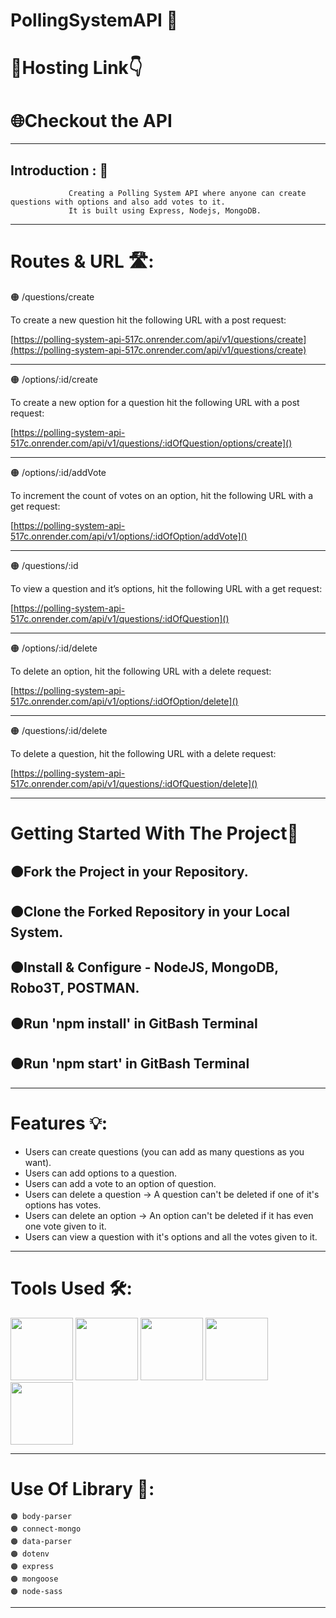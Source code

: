 #  PollingSystemAPI 🦁
# 🔗Hosting Link👇
# 🌐Checkout the API []()
---
## Introduction : 🫵
                 Creating a Polling System API where anyone can create questions with options and also add votes to it. 
                 It is built using Express, Nodejs, MongoDB.

  ---      
 # Routes & URL 🛣️:
 
🟠 /questions/create

   To create a new question hit the following URL with a post request:
         
   [https://polling-system-api-517c.onrender.com/api/v1/questions/create](https://polling-system-api-517c.onrender.com/api/v1/questions/create)
   
   ---
🟠 /options/:id/create

   To create a new option for a question hit the following URL with a post request:
   
   [https://polling-system-api-517c.onrender.com/api/v1/questions/:idOfQuestion/options/create]()
   
   ---
🟠 /options/:id/addVote
    
   To increment the count of votes on an option, hit the following URL with a get request:
   
   [https://polling-system-api-517c.onrender.com/api/v1/options/:idOfOption/addVote]()
   
   ---
🟠 /questions/:id
    
   To view a question and it’s options, hit the following URL with a get request:
         
   [https://polling-system-api-517c.onrender.com/api/v1/questions/:idOfQuestion]()
   
   ---
🟠 /options/:id/delete

   To delete an option, hit the following URL with a delete request:
   
   [https://polling-system-api-517c.onrender.com/api/v1/options/:idOfOption/delete]()
   
   ---
🟠 /questions/:id/delete

   To delete a question, hit the following URL with a delete request:
   
   [https://polling-system-api-517c.onrender.com/api/v1/questions/:idOfQuestion/delete]()
 
---
# Getting Started With The Project🏃

  🟠Fork the Project in your Repository.
  ---
  🟠Clone the Forked Repository in your Local System.
  ---
  🟠Install & Configure - NodeJS, MongoDB, Robo3T, POSTMAN.
  ---
  🟠Run 'npm install' in GitBash Terminal
  --- 
  🟠Run 'npm start' in GitBash Terminal
  ---
  ---
  # Features 💡:
- Users can create questions (you can add as many questions as you want).
- Users can add options to a question.
- Users can add a vote to an option of question.
- Users can delete a question -> A question can't be deleted if one of it's options has votes.
- Users can delete an option -> An option can't be deleted if it has even one vote given to it.
- Users can view a question with it's options and all the votes given to it.
---
  # Tools Used 🛠️:
  
  <img width="100" height="100"        src="https://images.ctfassets.net/aq13lwl6616q/7cS8gBoWulxkWNWEm0FspJ/c7eb42dd82e27279307f8b9fc9b136fa/nodejs_cover_photo_smaller_size.png">
  <img width="100" height="100" src="https://res.cloudinary.com/practicaldev/image/fetch/s--YbV36HLj--/c_imagga_scale,f_auto,fl_progressive,h_420,q_auto,w_1000/https://dev-to-uploads.s3.amazonaws.com/i/hpg6if7btrwilqkidqbe.png">
  <img width="100" height="100" src="https://newrelic.com/sites/default/files/styles/og_image/public/2021-10/mongo_logo.jpg?h=2a479378&itok=_jsp1xWA">
  <img width="100" height="100" src="https://encrypted-tbn0.gstatic.com/images?q=tbn:ANd9GcTLy-1SN4fo9U4Sn7S4aI_PyQr5x9sODPQ6V2-YHT4&s">
  <img width-"100" height="100" src="https://logowik.com/content/uploads/images/postman-api-platform6643.logowik.com.webp">
 
 ---
 # Use Of Library 📙: 
 
    🟠 body-parser
    🟠 connect-mongo
    🟠 data-parser
    🟠 dotenv
    🟠 express
    🟠 mongoose
    🟠 node-sass

---
